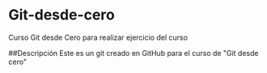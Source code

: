 # Git-desde-cero
Curso Git desde Cero para realizar ejercicio del curso

##Descripción
Este es un git creado en GitHub para el curso de "Git desde cero"
